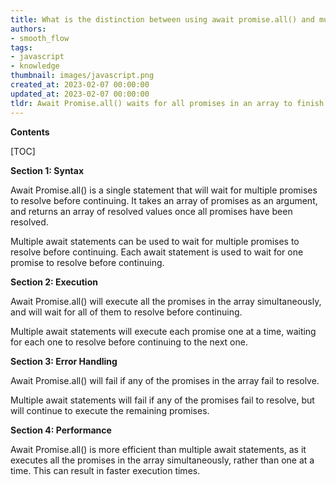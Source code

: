 ```yaml
---
title: What is the distinction between using await promise.all() and multiple awaits?
authors:
- smooth_flow
tags:
- javascript
- knowledge
thumbnail: images/javascript.png
created_at: 2023-02-07 00:00:00
updated_at: 2023-02-07 00:00:00
tldr: Await Promise.all() waits for all promises in an array to finish before continuing, while multiple await will execute each promise one at a time.
---
```


**Contents**

[TOC]

**Section 1: Syntax**

Await Promise.all() is a single statement that will wait for multiple promises to resolve before continuing. It takes an array of promises as an argument, and returns an array of resolved values once all promises have been resolved.

Multiple await statements can be used to wait for multiple promises to resolve before continuing. Each await statement is used to wait for one promise to resolve before continuing.

**Section 2: Execution**

Await Promise.all() will execute all the promises in the array simultaneously, and will wait for all of them to resolve before continuing.

Multiple await statements will execute each promise one at a time, waiting for each one to resolve before continuing to the next one.

**Section 3: Error Handling**

Await Promise.all() will fail if any of the promises in the array fail to resolve.

Multiple await statements will fail if any of the promises fail to resolve, but will continue to execute the remaining promises.

**Section 4: Performance**

Await Promise.all() is more efficient than multiple await statements, as it executes all the promises in the array simultaneously, rather than one at a time. This can result in faster execution times.
